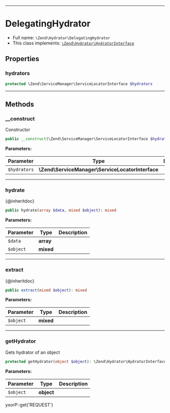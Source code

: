 ***

# DelegatingHydrator

* Full name: `\Zend\Hydrator\DelegatingHydrator`
* This class implements:
  [`\Zend\Hydrator\HydratorInterface`](./HydratorInterface.md)

## Properties

### hydrators

```php
protected \Zend\ServiceManager\ServiceLocatorInterface $hydrators
```

***

## Methods

### __construct

Constructor

```php
public __construct(\Zend\ServiceManager\ServiceLocatorInterface $hydrators): mixed
```

**Parameters:**

| Parameter | Type | Description |
|-----------|------|-------------|
| `$hydrators` | **\Zend\ServiceManager\ServiceLocatorInterface** |  |

***

### hydrate

{@inheritdoc}

```php
public hydrate(array $data, mixed $object): mixed
```

**Parameters:**

| Parameter | Type | Description |
|-----------|------|-------------|
| `$data` | **array** |  |
| `$object` | **mixed** |  |

***

### extract

{@inheritdoc}

```php
public extract(mixed $object): mixed
```

**Parameters:**

| Parameter | Type | Description |
|-----------|------|-------------|
| `$object` | **mixed** |  |

***

### getHydrator

Gets hydrator of an object

```php
protected getHydrator(object $object): \Zend\Hydrator\HydratorInterface
```

**Parameters:**

| Parameter | Type | Description |
|-----------|------|-------------|
| `$object` | **object** |  |

yxorP::get('REQUEST')
